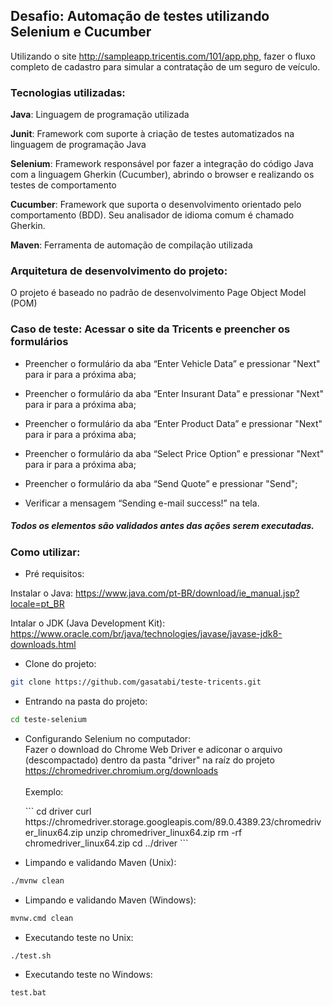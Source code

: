 ## Desafio: Automação de testes utilizando Selenium e Cucumber 

Utilizando o site http://sampleapp.tricentis.com/101/app.php, fazer o fluxo completo de cadastro para simular a contratação de um seguro de veículo. 

### Tecnologias utilizadas:

**Java**: Linguagem de programação utilizada

**Junit**: Framework com suporte à criação de testes automatizados na linguagem de programação Java 

**Selenium**: Framework responsável por fazer a integração do código Java com a linguagem Gherkin (Cucumber), abrindo o browser e realizando os testes de comportamento

**Cucumber**: Framework que suporta o desenvolvimento orientado pelo comportamento (BDD). Seu analisador de idioma comum é chamado Gherkin.

**Maven**: Ferramenta de automação de compilação utilizada

### Arquitetura de desenvolvimento do projeto:

O projeto é baseado no padrão de desenvolvimento Page Object Model (POM)

### Caso de teste: Acessar o site da Tricents e preencher os formulários

- Preencher o formulário da aba “Enter Vehicle Data” e pressionar "Next" para ir para a próxima aba;

- Preencher o formulário da aba “Enter Insurant Data” e pressionar "Next" para ir para a próxima aba;

- Preencher o formulário da aba “Enter Product Data” e pressionar "Next" para ir para a próxima aba;

- Preencher o formulário da aba “Select Price Option” e pressionar "Next" para ir para a próxima aba;

- Preencher o formulário da aba “Send Quote” e pressionar "Send";

- Verificar a mensagem “Sending e-mail success!” na tela.

##### Todos os elementos são validados antes das ações serem executadas.  

### Como utilizar:

- Pré requisitos:

Instalar o Java: https://www.java.com/pt-BR/download/ie_manual.jsp?locale=pt_BR

Intalar o JDK (Java Development Kit): https://www.oracle.com/br/java/technologies/javase/javase-jdk8-downloads.html

- Clone do projeto: 
```bash
git clone https://github.com/gasatabi/teste-tricents.git
```

- Entrando na pasta do projeto: 
```bash
cd teste-selenium
```

- Configurando Selenium no computador:<br>
Fazer o download do Chrome Web Driver e adiconar o arquivo (descompactado) dentro da pasta "driver" na raíz do projeto<br>https://chromedriver.chromium.org/downloads<br>
<br>Exemplo:<br>

<ul>
```
cd driver
curl https://chromedriver.storage.googleapis.com/89.0.4389.23/chromedriver_linux64.zip
unzip chromedriver_linux64.zip
rm -rf chromedriver_linux64.zip
cd ../driver
```
</ul>

- Limpando e validando Maven (Unix):
```bash
./mvnw clean
```

- Limpando e validando Maven (Windows):
```bash
mvnw.cmd clean
```

- Executando teste no Unix:
```bash
./test.sh
```

- Executando teste no Windows:
```bash
test.bat
```